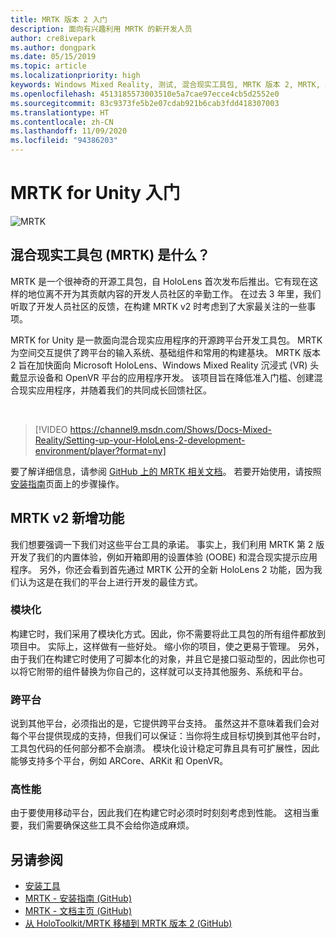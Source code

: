 ```yaml
---
title: MRTK 版本 2 入门
description: 面向有兴趣利用 MRTK 的新开发人员
author: cre8ivepark
ms.author: dongpark
ms.date: 05/15/2019
ms.topic: article
ms.localizationpriority: high
keywords: Windows Mixed Reality, 测试, 混合现实工具包, MRTK 版本 2, MRTK, 工具, SDK, HoloLens, HoloLens 2
ms.openlocfilehash: 4513185573003510e5a7cae97ecce4cb5d2552e0
ms.sourcegitcommit: 83c9373fe5b2e07cdab921b6cab3fdd418307003
ms.translationtype: HT
ms.contentlocale: zh-CN
ms.lasthandoff: 11/09/2020
ms.locfileid: "94386203"
---
```

# <a name="getting-started-with-mrtk-for-unity"></a>MRTK for Unity 入门
![MRTK](../../design/images/MRTK_UX_Hero.png)

## <a name="what-is-mixed-reality-toolkit-mrtk"></a>混合现实工具包 (MRTK) 是什么？
MRTK 是一个很神奇的开源工具包，自 HoloLens 首次发布后推出。它有现在这样的地位离不开为其贡献内容的开发人员社区的辛勤工作。 在过去 3 年里，我们听取了开发人员社区的反馈，在构建 MRTK v2 时考虑到了大家最关注的一些事项。  

MRTK for Unity 是一款面向混合现实应用程序的开源跨平台开发工具包。 MRTK 为空间交互提供了跨平台的输入系统、基础组件和常用的构建基块。 MRTK 版本 2 旨在加快面向 Microsoft HoloLens、Windows Mixed Reality 沉浸式 (VR) 头戴显示设备和 OpenVR 平台的应用程序开发。 该项目旨在降低准入门槛、创建混合现实应用程序，并随着我们的共同成长回馈社区。

<br>

>[!VIDEO https://channel9.msdn.com/Shows/Docs-Mixed-Reality/Setting-up-your-HoloLens-2-development-environment/player?format=ny]

要了解详细信息，请参阅 [GitHub 上的 MRTK 相关文档](https://microsoft.github.io/MixedRealityToolkit-Unity/README.html)。 若要开始使用，请按照[安装指南](https://microsoft.github.io/MixedRealityToolkit-Unity/Documentation/Installation.html)页面上的步骤操作。


## <a name="new-with-mrtk-v2"></a>MRTK v2 新增功能
我们想要强调一下我们对这些平台工具的承诺。  事实上，我们利用 MRTK 第 2 版开发了我们的内置体验，例如开箱即用的设置体验 (OOBE) 和混合现实提示应用程序。 另外，你还会看到首先通过 MRTK 公开的全新 HoloLens 2 功能，因为我们认为这是在我们的平台上进行开发的最佳方式。 

### <a name="modular"></a>模块化
构建它时，我们采用了模块化方式。因此，你不需要将此工具包的所有组件都放到项目中。  实际上，这样做有一些好处。  缩小你的项目，使之更易于管理。  另外，由于我们在构建它时使用了可脚本化的对象，并且它是接口驱动型的，因此你也可以将它附带的组件替换为你自己的，这样就可以支持其他服务、系统和平台。

### <a name="cross-platform"></a>跨平台
说到其他平台，必须指出的是，它提供跨平台支持。  虽然这并不意味着我们会对每个平台提供现成的支持，但我们可以保证：当你将生成目标切换到其他平台时，工具包代码的任何部分都不会崩溃。  模块化设计稳定可靠且具有可扩展性，因此能够支持多个平台，例如 ARCore、ARKit 和 OpenVR。

### <a name="performant"></a>高性能
由于要使用移动平台，因此我们在构建它时必须时时刻刻考虑到性能。  这相当重要，我们需要确保这些工具不会给你造成麻烦。

## <a name="see-also"></a>另请参阅
* [安装工具](../install-the-tools.md)
* [MRTK - 安装指南 (GitHub)](https://microsoft.github.io/MixedRealityToolkit-Unity/Documentation/Installation.html)
* [MRTK - 文档主页 (GitHub)](https://microsoft.github.io/MixedRealityToolkit-Unity/README.html)
* [从 HoloToolkit/MRTK 移植到 MRTK 版本 2 (GitHub)](https://microsoft.github.io/MixedRealityToolkit-Unity/Documentation/HTKToMRTKPortingGuide.html)
